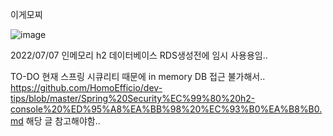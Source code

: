이게모찌


![image](https://user-images.githubusercontent.com/61217289/177768782-17b7fbef-c9bc-44d6-87da-c5953976b372.png)


2022/07/07 인메모리 h2 데이터베이스 RDS생성전에 임시 사용용임..

TO-DO 현재 스프링 시큐리티 때문에 in memory DB 접근 불가해서..
https://github.com/HomoEfficio/dev-tips/blob/master/Spring%20Security%EC%99%80%20h2-console%20%ED%95%A8%EA%BB%98%20%EC%93%B0%EA%B8%B0.md
해당 글 참고해야함.. 

